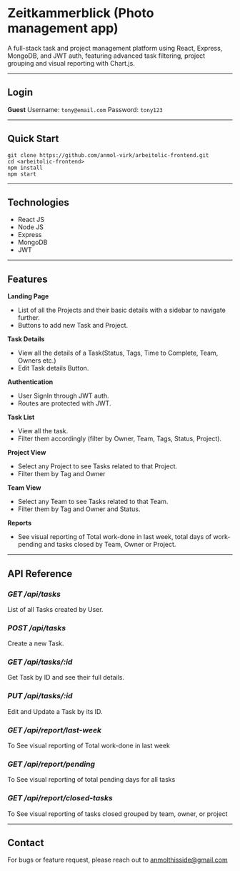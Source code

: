 # Zeitkammerblick (Photo management app)

A full-stack task and project management platform using React, Express, MongoDB, and JWT auth, featuring advanced task filtering, project grouping and visual reporting with Chart.js.

---

## Login

**Guest**
Username: `tony@email.com`
Password: `tony123`

---
## Quick Start

```
git clone https://github.com/anmol-virk/arbeitolic-frontend.git
cd <arbeitolic-frontend>
npm install
npm start
```

---

## Technologies
- React JS
- Node JS
- Express
- MongoDB
- JWT

---

## Features
**Landing Page**
- List of all the Projects and their basic details with a sidebar to navigate further.
- Buttons to add new Task and Project.

**Task Details**
- View all the details of a Task(Status, Tags, Time to Complete, Team, Owners etc.)
- Edit Task details Button.

**Authentication**
- User SignIn through JWT auth.
- Routes are protected with JWT.

**Task List**
- View all the task.
- Filter them accordingly (filter by Owner, Team, Tags, Status, Project).

**Project View**
- Select any Project to see Tasks related to that Project.
- Filter them by Tag and Owner

**Team View**
- Select any Team to see Tasks related to that Team.
- Filter them by Tag and Owner and Status.

**Reports**
- See visual reporting of Total work-done in last week, total days of work-pending and tasks closed by Team, Owner or Project.

---

## API Reference

### ***GET /api/tasks***
List of all Tasks created by User.

### ***POST /api/tasks***
Create a new Task.

### ***GET /api/tasks/:id***
Get Task by ID and see their full details.

### ***PUT /api/tasks/:id***
Edit and Update a Task by its ID.

### ***GET /api/report/last-week***
To See visual reporting of Total work-done in last week

### ***GET /api/report/pending***
To See visual reporting of total pending days for all tasks

### ***GET /api/report/closed-tasks***
To See visual reporting of tasks closed grouped by team, owner, or project

---

## Contact

For bugs or feature request, please reach out to anmolthisside@gmail.com